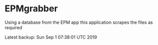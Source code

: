 # EPMgrabber
Using a database from the EPM app this application scrapes the files as required


Latest backup: Sun Sep 1 07:38:01 UTC 2019
